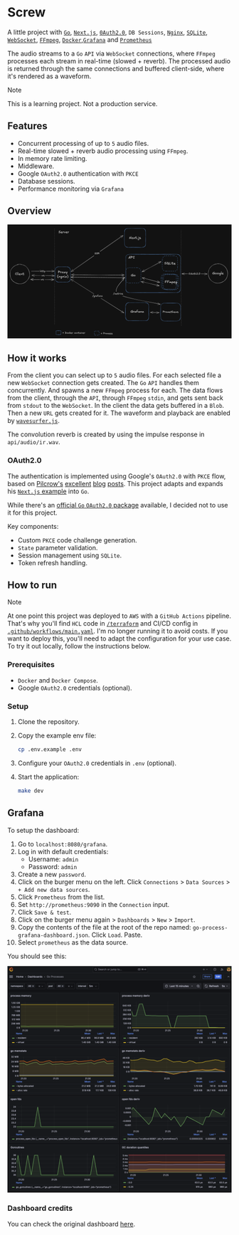 # Screw

A little project with [`Go`](https://go.dev/), [`Next.js`](https://nextjs.org/), [`0Auth2.0`](https://datatracker.ietf.org/doc/html/rfc6749), `DB Sessions`, [`Nginx`](https://nginx.org/), [`SQLite`](https://sqlite.org/), [`WebSocket`](https://developer.mozilla.org/en-US/docs/Web/API/WebSocket), [`FFmpeg`](https://www.ffmpeg.org/), [`Docker`](https://www.docker.com/),[`Grafana`](https://grafana.com/) and [`Prometheus`](https://prometheus.io/)

The audio streams to a `Go` `API` via `WebSocket` connections, where `FFmpeg` processes each stream in real-time (slowed + reverb). The processed audio is returned through the same connections and buffered client-side, where it's rendered as a waveform.

> [!NOTE]
> This is a learning project. Not a production service.

## Features

- Concurrent processing of up to `5` audio files.
- Real-time slowed + reverb audio processing using `FFmpeg`.
- In memory rate limiting.
- Middleware.
- Google `OAuth2.0` authentication with `PKCE`
- Database sessions.
- Performance monitoring via `Grafana`

## Overview

![Overview diagram](images/overview.png)

## How it works

From the client you can select up to `5` audio files. For each selected file a new `WebSocket` connection gets created. The `Go` `API` handles them concurrently. And spawns a new `FFmpeg` process for each. The data flows from the client, through the `API`, through `FFmpeg` `stdin`, and gets sent back from `stdout` to the `WebSocket`. In the client the data gets buffered in a `Blob`. Then a new `URL` gets created for it. The waveform and playback are enabled by [`wavesurfer.js`](https://wavesurfer.xyz/).

The convolution reverb is created by using the impulse response in `api/audio/ir.wav`.

### OAuth2.0

The authentication is implemented using Google's `OAuth2.0` with `PKCE` flow, based on [Pilcrow's](https://github.com/pilcrowonpaper) [excellent](https://pilcrowonpaper.com/blog/oauth-guide/) [blog](https://pilcrowonpaper.com/blog/how-i-would-do-auth/) [posts](https://lucia-auth.com/). This project adapts and expands his [`Next.js` example](https://github.com/lucia-auth/example-nextjs-google-oauth) into `Go`.

While there's an [official `Go` `OAuth2.0` package](https://pkg.go.dev/golang.org/x/oauth2) available, I decided not to use it for this project.

Key components:

- Custom `PKCE` code challenge generation.
- `State` parameter validation.
- Session management using `SQLite`.
- Token refresh handling.

## How to run

> [!NOTE]
> At one point this project was deployed to `AWS` with a `GitHub Actions` pipeline. That's why you'll find `HCL` code in [`/terraform`](/terraform) and CI/CD config in [`.github/workflows/main.yaml`](.github/workflows/main.yaml). I'm no longer running it to avoid costs. If you want to deploy this, you'll need to adapt the configuration for your use case. To try it out locally, follow the instructions below.

### Prerequisites

- `Docker` and `Docker Compose`.
- Google `OAuth2.0` credentials (optional).

### Setup

1. Clone the repository.
2. Copy the example env file:

   ```bash
   cp .env.example .env
   ```

3. Configure your `OAuth2.0` credentials in `.env` (optional).
4. Start the application:

   ```bash
   make dev
   ```

## Grafana

To setup the dashboard:

1. Go to `localhost:8080/grafana`.
2. Log in with default credentials:
   - Username: `admin`
   - Password: `admin`
3. Create a new `password`.
4. Click on the burger menu on the left. Click `Connections` > `Data Sources` > `+ Add new data sources`.
5. Click `Prometheus` from the list.
6. Set `http://prometheus:9090` in the `Connection` input.
7. Click `Save & test`.
8. Click on the burger menu again > `Dashboards` > `New` > `Import`.
9. Copy the contents of the file at the root of the repo named: `go-process-grafana-dashboard.json`. Click `Load`. Paste.
10. Select `prometheus` as the data source.

You should see this:

![Grafana dashboard](images/grafana.png)

### Dashboard credits

You can check the original dashboard [here](https://grafana.com/grafana/dashboards/6671-go-processes/).
